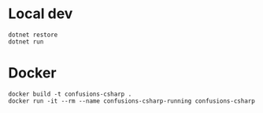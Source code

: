# Local dev

    dotnet restore
    dotnet run

# Docker

    docker build -t confusions-csharp .
    docker run -it --rm --name confusions-csharp-running confusions-csharp
